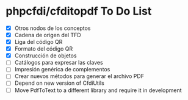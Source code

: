 # phpcfdi/cfditopdf To Do List

- [X] Otros nodos de los conceptos
- [X] Cadena de origen del TFD
- [X] Liga del código QR
- [X] Formato del código QR
- [X] Construcción de objetos
- [ ] Catálogos para expresar las claves
- [ ] Impresión genérica de complementos
- [ ] Crear nuevos métodos para generar el archivo PDF
- [ ] Depend on new version of CfdiUtils
- [ ] Move PdfToText to a different library and require it in development
